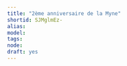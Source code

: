 ```yaml
---
title: "2ème anniversaire de la Myne"
shortid: SJMglmEz-
alias: 
model: 
tags: 
node: 
draft: yes
--- 
```

 